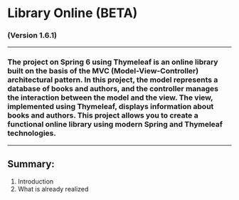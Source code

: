 # Library Online (BETA)
### (Version 1.6.1)
___

### The project on Spring 6 using Thymeleaf is an online library built on the basis of the MVC (Model-View-Controller) architectural pattern. In this project, the model represents a database of books and authors, and the controller manages the interaction between the model and the view. The view, implemented using Thymeleaf, displays information about books and authors. This project allows you to create a functional online library using modern Spring and Thymeleaf technologies.

___

## Summary:

1. Introduction
2. What is already realized
